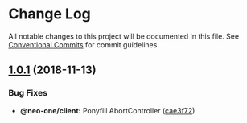 # Change Log

All notable changes to this project will be documented in this file.
See [Conventional Commits](https://conventionalcommits.org) for commit guidelines.

## [1.0.1](https://github.com/neo-one-suite/neo-one/compare/@neo-one/client-core@1.0.0...@neo-one/client-core@1.0.1) (2018-11-13)


### Bug Fixes

* **@neo-one/client:** Ponyfill AbortController ([cae3f72](https://github.com/neo-one-suite/neo-one/commit/cae3f72))
